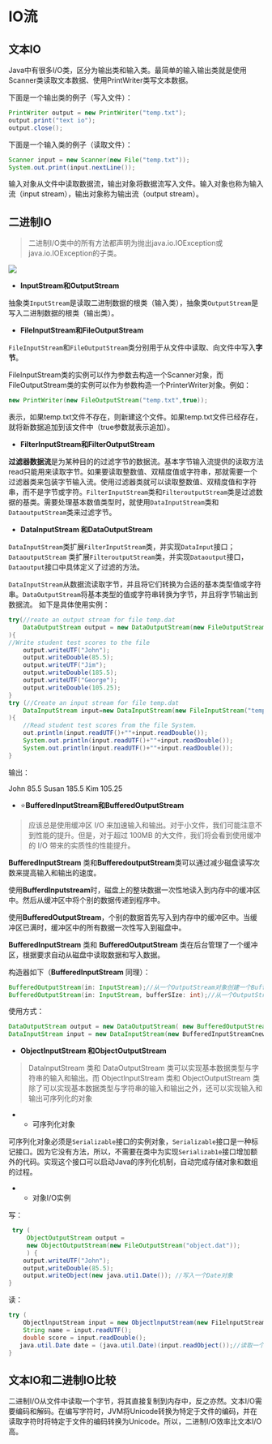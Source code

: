 # IO流

## 文本IO

Java中有很多I/O类，区分为输出类和输入类。最简单的输入输出类就是使用Scanner类读取文本数据、使用PrintWriter类写文本数据。

下面是一个输出类的例子（写入文件）：

```java
PrintWriter output = new PrintWriter("temp.txt");
output.print("text io");
output.close();
```

下面是一个输入类的例子（读取文件）：

```java
Scanner input = new Scanner(new File("temp.txt"));
System.out.print(input.nextLine());
```

输入对象从文件中读取数据流，输出对象将数据流写入文件。输入对象也称为输入流（input stream），输出对象称为输出流（output stream）。

## 二进制IO

> 二进制I/O类中的所有方法都声明为抛出java.io.IOException或java.io.IOException的子类。

<img src="_images/binaryio.jpg" width = "" height ="">  

- **InputStream和OutputStream**

抽象类`InputStream`是读取二进制数据的根类（输入类），抽象类`OutputStream`是写入二进制数据的根类（输出类）。

- **FileInputStream和FileOutputStream**

`FileInputStream`和`FileOutputStream`类分别用于从文件中读取、向文件中写入**字节**。

FileInputStream类的实例可以作为参数去构造一个Scanner对象，而FileOutputStream类的实例可以作为参数构造一个PrinterWriter对象。例如：

```java
new PrintWriter(new FileOutputStream("temp.txt",true));
```

表示，如果temp.txt文件不存在，则新建这个文件。如果temp.txt文件已经存在，就将新数据追加到该文件中（true参数就表示追加）。

- **FilterInputStream和FilterOutputStream**

**过滤器数据流**是为某种目的的过滤字节的数据流。基本字节输入流提供的读取方法read只能用来读取字节。如果要读取整数值、双精度值或字符串，那就需要一个过滤器类来包装字节输入流。使用过滤器类就可以读取整数值、双精度值和字符串，而不是字节或字符。`FilterInputStream`类和`FilteroutputStream`类是过滤数据的基类。需要处理基本数值类型时，就使用`DataInputStream`类和`DataoutputStream`类来过滤字节。

- **DataInputStream 和DataOutputStream**

`DataInputStream`类扩展`FilterInputStream`类，并实现`DataInput`接口；`DataoutputStream` 类扩展`FilteroutputStream`类，并实现`Dataoutput`接口，`Dataoutput`接口中具体定义了过滤的方法。

`DataInputStream`从数据流读取字节，并且将它们转换为合适的基本类型值或字符串。`DataOutputStream`将基本类型的值或字符串转换为字节，并且将字节输出到数据流。
如下是具体使用实例：

```java
try(//reate an output stream for file temp.dat 
    DataOutputStream output = new DataOutputStream(new FileOutputStream("temp.dat"));
){
//Write student test scores to the file 
    output.writeUTF("John"); 
    output.writeDouble(85.5); 
    output.writeUTF("Jim"); 
    output.writeDouble(185.5); 
    output.writeUTF("George"); 
    output.writeDouble(105.25);
}
try (//Create an input stream for file temp.dat 
    DataInputStream input=new DataInputStream(new FileInputStream("temp.dat"));
){
	//Read student test scores from the file System. 
    out.println(input.readUTF()+""+input.readDouble()); 
    System.out.println(input.readUTF()+""+input.readDouble()); 
    System.out.println(input.readUTF()+""+input.readDouble());
}
```

输出：

John 85.5
Susan 185.5
Kim 105.25

- ⭐**BufferedInputStream和BufferedOutputStream**

> 应该总是使用缓冲区 I/O 来加速输入和输出。对于小文件，我们可能注意不到性能的提升。但是，对于超过 100MB 的大文件，我们将会看到使用缓冲的 I/O 带来的实质性的性能提升。

**BufferedInputStream** 类和**BufferedoutputStream**类可以通过减少磁盘读写次数来提高输入和输出的速度。

使用**BufferdInputstream**时，磁盘上的整块数据一次性地读入到内存中的缓冲区中。然后从缓冲区中将个别的数据传递到程序中。

使用**BufferedOutputStream**，个别的数据首先写入到内存中的缓冲区中。当缓冲区已满时，缓冲区中的所有数据一次性写入到磁盘中。

**BufferedlnputStream** 类和 **BufferedOutputStream** 类在后台管理了一个缓冲区，根据要求自动从磁盘中读取数据和写入数据。

构造器如下（**BufferedlnputStream** 同理）：

```java
BufferedOutputStream(in: InputStream);//从一个OutputStream对象创建一个BufferedOutputStream
BufferedOutputStream(in: InputStream, bufferSIze: int);//从一个OutputStream对象创建一个BufferedOutputStream,并指定缓冲区大小(不指定默认为512个字节) 
```

使用方式：

```java
DataOutputStream output = new DataOutputStream( new BufferedOutputStream(new Fi1eOutputStream("temp.dat")));
DataInputStream input = new DataInputStream(new BufferedInputStreamCnew Fi1elnputStream("temp.dat")));
```

- **ObjectInputStream 和ObjectOutputStream**

> DatalnputStream 类和 DataOutputStream 类可以实现基本数据类型与字符串的输入和输出。而 ObjectlnputStream 类和 ObjectOutputStream 类除了可以实现基本数据类型与字符串的输入和输出之外，还可以实现输入和输出可序列化的对象

- - 可序列化对象

可序列化对象必须是`Serializable`接口的实例对象，`Serializable`接口是一种标记接口。因为它没有方法，所以，不需要在类中为实现`Serializab1e`接口增加额外的代码。实现这个接口可以启动Java的序列化机制，自动完成存储对象和数组的过程。

- - 对象I/O实例

写：

```java
 try ( 
     ObjectOutputStream output = 
     new ObjectOutputStream(new FileOutputStream("object.dat")); 
     ) { 
    output.writeUTF("John"); 
    output,writeDouble(85.5); 
    output.writeObject(new java.uti1.Date()); //写入一个Date对象
}
```

读：

```java
try ( 
    ObjectlnputStream input = new ObjectlnputStream(new Fi1elnputStreamC"object.dat"))； ) { 
    String name = input.readUTF(); 
    double score = input.readDouble(); 
   java.util.Date date = (java.util.Date)(input.readObject());//读取一个Date对象
}                                                    
```

## 文本IO和二进制IO比较

二进制I/O从文件中读取一个字节，将其直接复制到内存中，反之亦然。文本I/O需要编码和解码。在编写字符时，JVM将Unicode转换为特定于文件的编码，并在读取字符时将特定于文件的编码转换为Unicode。所以，二进制I/O效率比文本I/O高。

